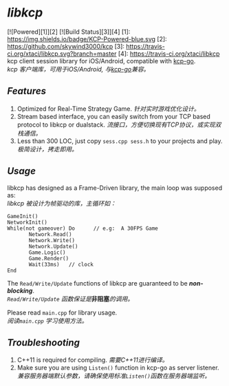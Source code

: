 # ***libkcp***
[![Powered][1]][2] [![Build Status][3]][4]
[1]: https://img.shields.io/badge/KCP-Powered-blue.svg
[2]: https://github.com/skywind3000/kcp
[3]: https://travis-ci.org/xtaci/libkcp.svg?branch=master
[4]: https://travis-ci.org/xtaci/libkcp
kcp client session library for iOS/Android, compatible with [kcp-go](https://github.com/xtaci/kcp-go).    
*kcp 客户端库，可用于iOS/Android, 与[kcp-go](https://github.com/xtaci/kcp-go)兼容。*        

## ***Features***
1. Optimized for Real-Time Strategy Game.    *针对实时游戏优化设计。*
2. Stream based interface, you can easily switch from your TCP based protocol to libkcp or dualstack.   *流接口，方便切换现有TCP协议，或实现双栈通信。*
3. Less than 300 LOC, just copy ```sess.cpp sess.h``` to your projects and play.    *极简设计，拷走即用。*

## ***Usage***
libkcp has designed as a Frame-Driven library, the main loop was supposed as:       
*libkcp 被设计为帧驱动的库，主循环如：*     
```
GameInit()
NetworkInit()
While(not gameover) Do      // e.g:  A 30FPS Game
       Network.Read()
       Network.Write()
       Network.Update()
       Game.Logic()
       Game.Render()
       Wait(33ms)   // clock
End
```

The ```Read/Write/Update``` functions of libkcp are guaranteed to be ***non-blocking***.       
*```Read/Write/Update``` 函数保证是***非阻塞***的调用。*       

Please read ```main.cpp``` for library usage.        
*阅读```main.cpp``` 学习使用方法。*      

## ***Troubleshooting***
1. C++11 is required for compiling.    *需要C++11进行编译。*       
2. Make sure you are using ```Listen()``` function in kcp-go as server listener.   *兼容服务器端默认参数，请确保使用标准```Listen()```函数在服务器端监听。*
